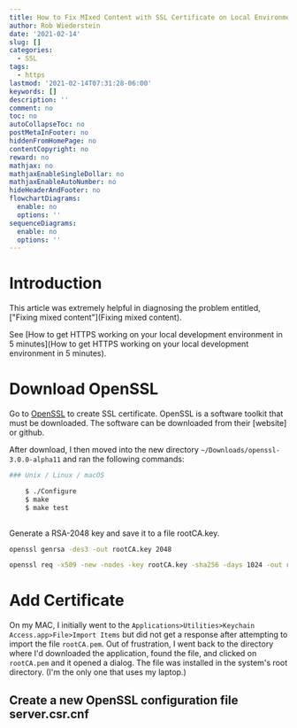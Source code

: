 ```yaml
---
title: How to Fix MIxed Content with SSL Certificate on Local Environment
author: Rob Wiederstein
date: '2021-02-14'
slug: []
categories:
  - SSL
tags:
  - https
lastmod: '2021-02-14T07:31:28-06:00'
keywords: []
description: ''
comment: no
toc: no
autoCollapseToc: no
postMetaInFooter: no
hiddenFromHomePage: no
contentCopyright: no
reward: no
mathjax: no
mathjaxEnableSingleDollar: no
mathjaxEnableAutoNumber: no
hideHeaderAndFooter: no
flowchartDiagrams:
  enable: no
  options: ''
sequenceDiagrams:
  enable: no
  options: ''
---
```


# Introduction

This article was extremely helpful in diagnosing the problem entitled, ["Fixing mixed content"](Fixing mixed content).

See [How to get HTTPS working on your local development environment in 5 minutes](How to get HTTPS working on your local development environment in 5 minutes).

# Download OpenSSL

Go to [OpenSSL](https://www.openssl.org) to create SSL certificate. OpenSSL is a software toolkit that must be downloaded. The software can be downloaded from their [website] or github.

After download, I then moved into the new directory `~/Downloads/openssl-3.0.0-alpha11`  and ran the following commands:

```bash
### Unix / Linux / macOS

    $ ./Configure
    $ make
    $ make test
    
```

Generate a RSA-2048 key and save it to a file rootCA.key.

```bash
openssl genrsa -des3 -out rootCA.key 2048
```

```bash
openssl req -x509 -new -nodes -key rootCA.key -sha256 -days 1024 -out rootCA.pem
```

# Add Certificate

On my MAC, I initially went to the `Applications>Utilities>Keychain Access.app>File>Import Items` but did not get a response after attempting to import the file `rootCA.pem`.  Out of frustration, I went back to the directory where I'd downloaded the application, found the file, and clicked on `rootCA.pem` and it opened a dialog.  The file was installed in the system's root directory. (I'm the only one that uses my laptop.)

## Create a new OpenSSL configuration file server.csr.cnf



